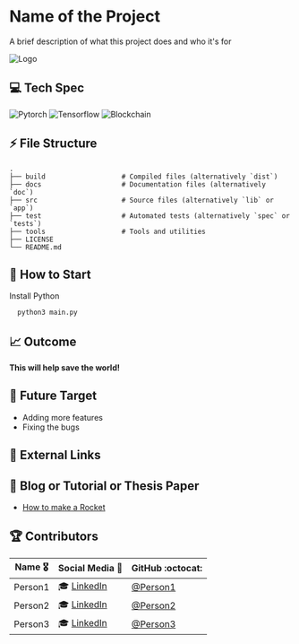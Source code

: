 # Name of the Project
A brief description of what this project does and who it's for

![Logo](https://miro.medium.com/max/640/1*NLnnf_M4Nlm4p1GAWrWUCQ.gif)

## 💻 Tech Spec

![Pytorch](https://img.shields.io/badge/PyTorch-EE4C2C?style=for-the-badge&logo=pytorch&logoColor=white) ![Tensorflow](https://img.shields.io/badge/TensorFlow-FF6F00?style=for-the-badge&logo=tensorflow&logoColor=white) ![Blockchain](https://img.shields.io/badge/hyperledger-2F3134?style=for-the-badge&logo=hyperledger&logoColor=white)

## ⚡ File Structure

    .
    ├── build                   # Compiled files (alternatively `dist`)
    ├── docs                    # Documentation files (alternatively `doc`)
    ├── src                     # Source files (alternatively `lib` or `app`)
    ├── test                    # Automated tests (alternatively `spec` or `tests`)
    ├── tools                   # Tools and utilities
    ├── LICENSE
    └── README.md
    
## 🚀 How to Start

Install Python


```bash
  python3 main.py
```

## 📈 Outcome 

**This will help save the world!**

## 🎯 Future Target

- Adding more features
- Fixing the bugs

## 🔗 External Links

## 📝 Blog or Tutorial or Thesis Paper

 - [How to make a Rocket]()
 
 ## 🏆 Contributors 

|      Name 🎖️    |     Social Media 👋    | GitHub     :octocat: |
|:-------------:|:-------------------|------------------|
| Person1 |  :mortar_board: [LinkedIn]() | [@Person1]()  |
| Person2       | :mortar_board: [LinkedIn]() | [@Person2]()      |
| Person3  |  :mortar_board: [LinkedIn]() | [@Person3]()      |

